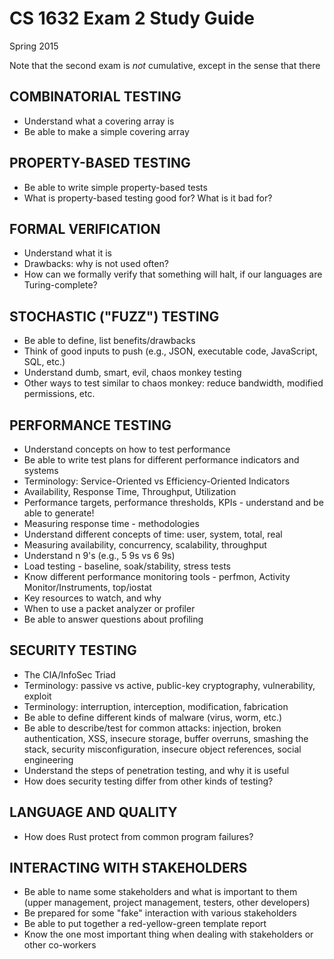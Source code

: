 # CS 1632 Exam 2 Study Guide
Spring 2015

Note that the second exam is _not_ cumulative, except in the sense that there 

## COMBINATORIAL TESTING
* Understand what a covering array is
* Be able to make a simple covering array

## PROPERTY-BASED TESTING
* Be able to write simple property-based tests
* What is property-based testing good for?  What is it bad for?

## FORMAL VERIFICATION
* Understand what it is
* Drawbacks: why is not used often?
* How can we formally verify that something will halt, if our languages are Turing-complete?

## STOCHASTIC ("FUZZ") TESTING
* Be able to define, list benefits/drawbacks
* Think of good inputs to push (e.g., JSON, executable code, JavaScript, SQL, etc.)
* Understand dumb, smart, evil, chaos monkey testing
* Other ways to test similar to chaos monkey: reduce bandwidth, modified permissions, etc.

## PERFORMANCE TESTING
* Understand concepts on how to test performance
* Be able to write test plans for different performance indicators and systems
* Terminology: Service-Oriented vs Efficiency-Oriented Indicators
* Availability, Response Time, Throughput, Utilization
* Performance targets, performance thresholds, KPIs - understand and be able to generate!
* Measuring response time - methodologies
* Understand different concepts of time: user, system, total, real
* Measuring availability, concurrency, scalability, throughput
* Understand n 9's (e.g., 5 9s vs 6 9s)
* Load testing - baseline, soak/stability, stress tests
* Know different performance monitoring tools - perfmon, Activity Monitor/Instruments, top/iostat
* Key resources to watch, and why
* When to use a packet analyzer or profiler
* Be able to answer questions about profiling

## SECURITY TESTING
* The CIA/InfoSec Triad
* Terminology: passive vs active,  public-key cryptography, vulnerability, exploit
* Terminology: interruption, interception, modification, fabrication
* Be able to define different kinds of malware (virus, worm, etc.)
* Be able to describe/test for common attacks: injection, broken authentication, XSS, insecure storage, buffer overruns, smashing the stack, security misconfiguration, insecure object references, social engineering
* Understand the steps of penetration testing, and why it is useful
* How does security testing differ from other kinds of testing?

## LANGUAGE AND QUALITY
* How does Rust protect from common program failures?


## INTERACTING WITH STAKEHOLDERS
* Be able to name some stakeholders and what is important to them (upper management, project management, testers, other developers)
* Be prepared for some "fake" interaction with various stakeholders
* Be able to put together a red-yellow-green template report
* Know the one most important thing when dealing with stakeholders or other co-workers
